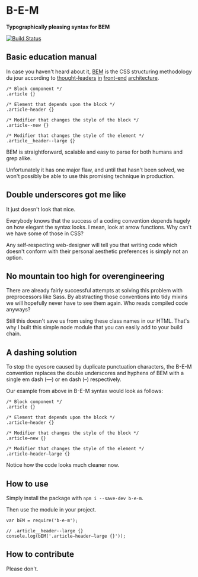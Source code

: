 # B-E-M
**Typographically pleasing syntax for BEM**

[![Build Status](https://travis-ci.org/fredericmarx/b-e-m.svg?branch=master)](https://travis-ci.org/fredericmarx/b-e-m) 

## Basic education manual

In case you haven't heard about it, [BEM](https://en.bem.info/) is the CSS structuring methodology du jour according to [thought-leaders](http://csswizardry.com/2013/01/mindbemding-getting-your-head-round-bem-syntax/) [in](http://www.smashingmagazine.com/2012/04/16/a-new-front-end-methodology-bem/) [front-end](http://webdesign.tutsplus.com/articles/an-introduction-to-the-bem-methodology–cms-19403) [architecture](https://css-tricks.com/bem-101/).

```
/* Block component */
.article {}

/* Element that depends upon the block */ 
.article—header {}

/* Modifier that changes the style of the block */
.article--new {} 

/* Modifier that changes the style of the element */
.article__header--large {}
```

BEM is straightforward, scalable and easy to parse for both humans and grep alike.

Unfortunately it has one major flaw, and until that hasn't been solved, we won't possibly be able to use this promising technique in production.

## Double underscores got me like

It just doesn't look that nice.

Everybody knows that the success of a coding convention depends hugely on how elegant the syntax looks. I mean, look at arrow functions. Why can't we have some of those in CSS?

Any self-respecting web-designer will tell you that writing code which doesn't conform with their personal aesthetic preferences is simply not an option.

## No mountain too high for overengineering

There are already fairly successful attempts at solving this problem with preprocessors like Sass. By abstracting those conventions into tidy mixins we will hopefully never have to see them again. Who reads compiled code anyways?

Still this doesn't save us from using these class names in our HTML. That's why I built this simple node module that you can easily add to your build chain.

## A dashing solution

To stop the eyesore caused by duplicate punctuation characters, the B-E-M convention replaces the double underscores and hyphens of BEM with a single em dash (—) or en dash (–) respectively.

Our example from above in B-E-M syntax would look as follows:

```
/* Block component */
.article {}

/* Element that depends upon the block */ 
.article—header {}

/* Modifier that changes the style of the block */
.article–new {} 

/* Modifier that changes the style of the element */
.article—header–large {}
```

Notice how the code looks much cleaner now.

## How to use

Simply install the package with `npm i --save-dev b-e-m`.

Then use the module in your project.

```
var bEM = require('b-e-m');

// .article__header--large {}
console.log(bEM('.article—header–large {}'));
```

## How to contribute
Please don't.
